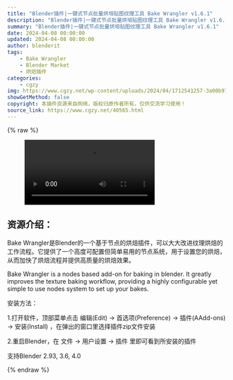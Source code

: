 ```yaml
---
title: "Blender插件|一键式节点批量烘培贴图纹理工具 Bake Wrangler v1.6.1"
description: "Blender插件|一键式节点批量烘培贴图纹理工具 Bake Wrangler v1.6.1"
summary: "Blender插件|一键式节点批量烘培贴图纹理工具 Bake Wrangler v1.6.1"
date: 2024-04-08 00:00:00
updated: 2024-04-08 00:00:00
author: blenderit
tags: 
    - Bake Wrangler
    - Blender Market
    - 烘焙插件
categories:
    - cgzy
img: https://www.cgzy.net/wp-content/uploads/2024/04/1712541257-3a00b973841276b.webp
showGetMethod: false
copyright: 本插件资源来自网络，版权归原作者所有，仅供交流学习使用！
source_link: https://www.cgzy.net/40565.html
---
```


{% raw %}
<figure class="wp-block-video aligncenter"><video controls src="http://cloud.video.taobao.com/play/u/null/p/1/e/6/t/1/456567276355.mp4"></video></figure><div class="wp-block-pandastudio-title"><div class="title_style_01"><h2 id="h2-0">资源介绍：</h2></div></div><p class="is-style-text-indent-2em">Bake Wrangler是Blender的一个基于节点的烘焙插件，可以大大改进纹理烘焙的工作流程。它提供了一个高度可配置但简单易用的节点系统，用于设置您的烘焙，从而加快了烘焙流程并提供高质量的烘焙效果。</p><p>Bake Wrangler is a nodes based add-on for baking in blender. It greatly improves the texture baking workflow, providing a highly configurable yet simple to use nodes system to set up your bakes.</p><div class="wp-block-pandastudio-title"><div class="title_style_01"><p>安装方法：</p></div></div><p>1.打开软件，顶部菜单点击 编辑(Edit) → 首选项(Preference) → 插件(AAdd-ons) → 安装(Install) ，在弹出的窗口里选择插件zip文件安装</p><p>2.重启Blender，在 文件 → 用户设置 → 插件 里即可看到所安装的插件</p><div class="wp-block-pandastudio-tips"><div class="tip success "><p>支持Blender 2.93, 3.6, 4.0</p>
</div></div>
<div style="display: none">cgzy</div>
{% endraw %}